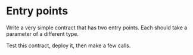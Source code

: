 # Entry points

Write a very simple contract that has two entry points. Each should take a parameter of a different type.

Test this contract, deploy it, then make a few calls.
